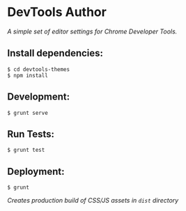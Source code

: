 # DevTools Author
*A simple set of editor settings for Chrome Developer Tools.*

## Install dependencies: 
```
$ cd devtools-themes
$ npm install
```

## Development: 
```
$ grunt serve
```

## Run Tests: 
```
$ grunt test
```

## Deployment:
```
$ grunt
```
*Creates production build of CSS/JS assets in `dist` directory*